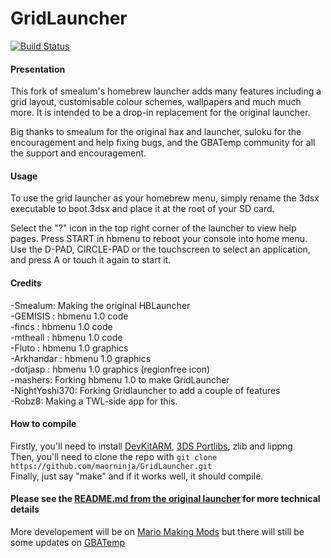 # GridLauncher

[![Build Status](n)](https://travis-ci.org/NightYoshi370/GridLauncher-Night-Edition)

#### Presentation

This fork of smealum's homebrew launcher adds many features including a grid layout, customisable colour schemes, wallpapers and much much more.
It is intended to be a drop-in replacement for the original launcher.

Big thanks to smealum for the original hax and launcher, suloku for the encouragement and help fixing bugs, and the GBATemp community for all the support and encouragement.

#### Usage

To use the grid launcher as your homebrew menu, simply rename the 3dsx executable to boot.3dsx and place it at the root of your SD card.

Select the "?" icon in the top right corner of the launcher to view help pages. Press START in hbmenu to reboot your console into home menu. Use the D-PAD, CIRCLE-PAD or the touchscreen to select an application, and press A or touch it again to start it.

#### Credits

-Smealum: Making the original HBLauncher        
-GEMISIS : hbmenu 1.0 code               
-fincs : hbmenu 1.0 code            
-mtheall : hbmenu 1.0 code            
-Fluto : hbmenu 1.0 graphics                   
-Arkhandar : hbmenu 1.0 graphics                  
-dotjasp : hbmenu 1.0 graphics (regionfree icon)             
-mashers: Forking hbmenu 1.0 to make GridLauncher              
-NightYoshi370: Forking Gridlauncher to add a couple of features              
-Robz8: Making a TWL-side app for this.

#### How to compile

Firstly, you'll need to install [DevKitARM](https://devkitpro.org/), [3DS Portlibs](https://github.com/xerpi/3ds_portlibs), zlib and lippng            
Then, you'll need to clone the repo with `git clone https://github.com/maorninja/GridLauncher.git`             
Finally, just say "make" and if it works well, it should compile.

#### Please see the [README.md from the original launcher](https://github.com/smealum/3ds_hb_menu) for more technical details

More developement will be on [Mario Making Mods](http://mariomods.net/thread/120-gridlauncher-2-0#post1047) but there will still be some updates on [GBATemp](https://gbatemp.net/threads/gridlauncher-2-0.474881/)
